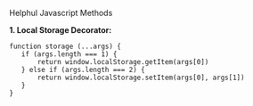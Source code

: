 Helphul Javascript Methods

**1. Local Storage Decorator:**
```
function storage (...args) {
   if (args.length === 1) {
       return window.localStorage.getItem(args[0])
   } else if (args.length === 2) {
       return window.localStorage.setItem(args[0], args[1])
   }
}
```
